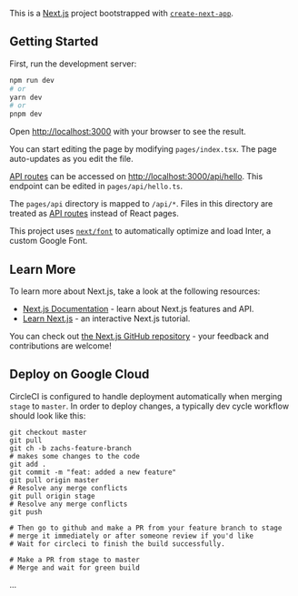 This is a [Next.js](https://nextjs.org/) project bootstrapped with [`create-next-app`](https://github.com/vercel/next.js/tree/canary/packages/create-next-app).

## Getting Started

First, run the development server:

```bash
npm run dev
# or
yarn dev
# or
pnpm dev
```

Open [http://localhost:3000](http://localhost:3000) with your browser to see the result.

You can start editing the page by modifying `pages/index.tsx`. The page auto-updates as you edit the file.

[API routes](https://nextjs.org/docs/api-routes/introduction) can be accessed on [http://localhost:3000/api/hello](http://localhost:3000/api/hello). This endpoint can be edited in `pages/api/hello.ts`.

The `pages/api` directory is mapped to `/api/*`. Files in this directory are treated as [API routes](https://nextjs.org/docs/api-routes/introduction) instead of React pages.

This project uses [`next/font`](https://nextjs.org/docs/basic-features/font-optimization) to automatically optimize and load Inter, a custom Google Font.

## Learn More

To learn more about Next.js, take a look at the following resources:

- [Next.js Documentation](https://nextjs.org/docs) - learn about Next.js features and API.
- [Learn Next.js](https://nextjs.org/learn) - an interactive Next.js tutorial.

You can check out [the Next.js GitHub repository](https://github.com/vercel/next.js/) - your feedback and contributions are welcome!

## Deploy on Google Cloud
CircleCI is configured to handle deployment automatically when merging `stage` to `master`.
In order to deploy changes, a typically dev cycle workflow should look like this:
```
git checkout master
git pull
git ch -b zachs-feature-branch
# makes some changes to the code
git add .
git commit -m "feat: added a new feature"
git pull origin master
# Resolve any merge conflicts
git pull origin stage
# Resolve any merge conflicts
git push

# Then go to github and make a PR from your feature branch to stage
# merge it immediately or after someone review if you'd like
# Wait for circleci to finish the build successfully.

# Make a PR from stage to master
# Merge and wait for green build 
```

...
